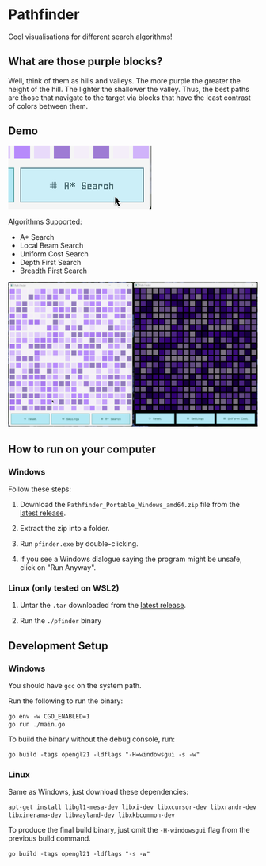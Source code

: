 # Pathfinder

Cool visualisations for different search algorithms!

## What are those purple blocks?

Well, think of them as hills and valleys. The more purple the greater the height of the hill. The lighter the shallower the valley. Thus, the best paths are those that navigate to the target via blocks that have the least contrast of colors between them.


## Demo

![](./screenshots/algorithms.gif)

Algorithms Supported:

- A* Search
- Local Beam Search
- Uniform Cost Search
- Depth First Search
- Breadth First Search



![](./screenshots/recording.gif)

## How to run on your computer

### Windows

Follow these steps:

1. Download the `Pathfinder_Portable_Windows_amd64.zip` file from the [latest release](https://github.com/amkhrjee/pathfinder/releases/latest).

2. Extract the zip into a folder.

3. Run `pfinder.exe` by double-clicking. 

4. If you see a Windows dialogue saying the program might be unsafe, click on "Run Anyway". 

### Linux (only tested on WSL2)

1. Untar the `.tar` downloaded from the [latest release](https://github.com/amkhrjee/pathfinder/releases/latest).

2. Run the `./pfinder` binary

## Development Setup

### Windows

You should have `gcc` on the system path.

Run the following to run the binary:

```
go env -w CGO_ENABLED=1
go run ./main.go
```
To build the binary without the debug console, run:

```
go build -tags opengl21 -ldflags "-H=windowsgui -s -w"
```

### Linux

Same as Windows, just download these dependencies:

```
apt-get install libgl1-mesa-dev libxi-dev libxcursor-dev libxrandr-dev libxinerama-dev libwayland-dev libxkbcommon-dev
```

To produce the final build binary, just omit the `-H-windowsgui` flag from the previous build command.

```
go build -tags opengl21 -ldflags "-s -w"
```